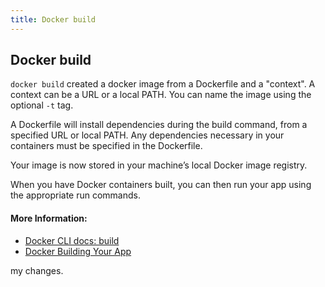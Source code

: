 ```yaml
---
title: Docker build
---
```


## Docker build

`docker build` created a docker image from a Dockerfile and a "context". A context can be a URL or a local PATH. You can name the image using the optional `-t` tag.

A Dockerfile will install dependencies during the build command, from a specified URL or local PATH. Any dependencies necessary in your containers must be specified in the Dockerfile.

Your image is now stored in your machine’s local Docker image registry.

When you have Docker containers built, you can then run your app using the appropriate run commands.

#### More Information:
- [Docker CLI docs: build](https://docs.docker.com/engine/reference/commandline/rm/)
- [Docker Building Your App](https://docs.docker.com/get-started/part2/#build-the-app)

my changes.
